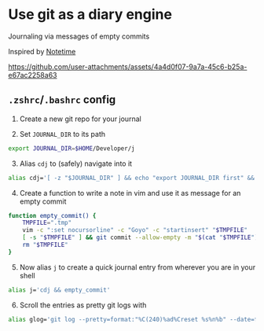 # Use git as a diary engine

Journaling via messages of empty commits

Inspired by [Notetime](https://notetimeapp.com)



https://github.com/user-attachments/assets/4a4d0f07-9a7a-45c6-b25a-e67ac2258a63



## **`.zshrc`/`.bashrc` config**

1. Create a new git repo for your journal

2. Set `JOURNAL_DIR` to its path

```bash
export JOURNAL_DIR=$HOME/Developer/j
```

3. Alias `cdj` to (safely) navigate into it

```bash
alias cdj='[ -z "$JOURNAL_DIR" ] && echo "export JOURNAL_DIR first" && return 1 || cd $JOURNAL_DIR'
```

4. Create a function to write a note in vim and use it as message for an empty commit

```bash
function empty_commit() {
    TMPFILE=".tmp"
    vim -c ":set nocursorline" -c "Goyo" -c "startinsert" "$TMPFILE"
    [ -s "$TMPFILE" ] && git commit --allow-empty -m "$(cat "$TMPFILE")"
    rm "$TMPFILE"
}
```

5. Now alias `j` to create a quick journal entry from wherever you are in your shell

```bash
alias j='cdj && empty_commit'
```

6. Scroll the entries as pretty git logs with

```bash
alias glog='git log --pretty=format:"%C(240)%ad%Creset %s%n%b" --date=format:"%Y-%m-%d %I:%M:%S%p"'
```
